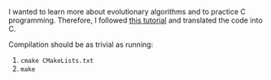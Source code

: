 I wanted to learn more about evolutionary algorithms and to practice C
 programming. Therefore, I followed [this tutorial](https://www.electricmonk.nl/log/2011/09/28/evolutionary-algorithm-evolving-hello-world/)
 and translated the code into C.
 
Compilation should be as trivial as running: 
1. `cmake CMakeLists.txt` 
1. `make`